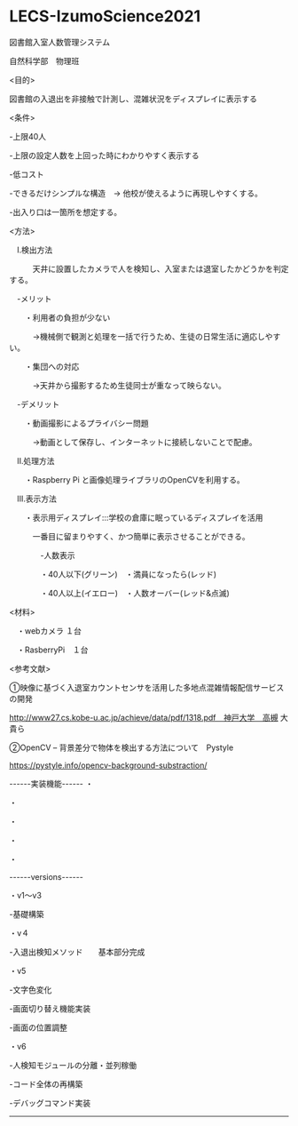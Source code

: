 # LECS-IzumoScience2021
図書館入室人数管理システム

自然科学部　物理班



<目的>

図書館の入退出を非接触で計測し、混雑状況をディスプレイに表示する

<条件>

-上限40人

-上限の設定人数を上回った時にわかりやすく表示する

-低コスト

-できるだけシンプルな構造　→ 他校が使えるように再現しやすくする。

-出入り口は一箇所を想定する。



<方法>

　Ⅰ.検出方法
 
　　　天井に設置したカメラで人を検知し、入室または退室したかどうかを判定する。
   
　-メリット
 
　　・利用者の負担が少ない
  
　　　→機械側で観測と処理を一括で行うため、生徒の日常生活に適応しやすい。
   
　　・集団への対応
  
　　　→天井から撮影するため生徒同士が重なって映らない。
   
　-デメリット
 
　　・動画撮影によるプライバシー問題
  
　　　→動画として保存し、インターネットに接続しないことで配慮。



　Ⅱ.処理方法
 
　　・Raspberry Pi と画像処理ライブラリのOpenCVを利用する。
  

　Ⅲ.表示方法
 
　　・表示用ディスプレイ:::学校の倉庫に眠っているディスプレイを活用
  
　　　一番目に留まりやすく、かつ簡単に表示させることができる。
   
　　　　-人数表示
    
　　　　・40人以下(グリーン)　・満員になったら(レッド)
    
　　　　・40人以上(イエロー)　・人数オーバー(レッド&点滅)
    



<材料>

　・webカメラ  １台
 
　・RasberryPi　１台
 
 
 

<参考文献>

①映像に基づく入退室カウントセンサを活用した多地点混雑情報配信サービスの開発

http://www27.cs.kobe-u.ac.jp/achieve/data/pdf/1318.pdf　神戸大学　高槻 大貴ら

②OpenCV – 背景差分で物体を検出する方法について　Pystyle

https://pystyle.info/opencv-background-substraction/



------実装機能------
・

・

・

・

・

------versions------

・v1〜v3

-基礎構築
    
・v４

-入退出検知メソッド　　基本部分完成
   
・v5

-文字色変化

-画面切り替え機能実装

-画面の位置調整


・v6

-人検知モジュールの分離・並列稼働

-コード全体の再構築

-デバッグコマンド実装

------ ------
